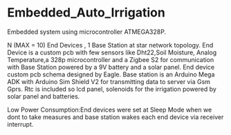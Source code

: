 # Embedded_Auto_Irrigation
Embedded system using microcontroller ATMEGA328P.

N (MAX = 10) End Devices , 1 Base Station at star network topology.
End Device is a custom pcb with few sensors like Dht22,Soil Moisture, Analog Temperature,a 328p microcontroller and a Zigbee S2 for communication with Base Station powered by a 9V battery and a solar panel. 
End device custom pcb schema designed by Eagle.
Base station is an Arduino Mega ADK with Arduino Sim Shield V2 for transmitting data to server via Gsm Gprs.
Rtc is included so lcd panel, solenoids for the irrigation powered by solar panel and batteries.

Low Power Consumption:End devices were set at Sleep Mode when we dont to take measures and base station wakes each end device via receiver interrupt.

